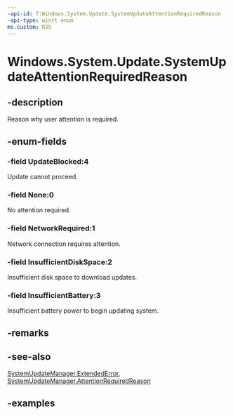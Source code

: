 ```yaml
---
-api-id: T:Windows.System.Update.SystemUpdateAttentionRequiredReason
-api-type: winrt enum
ms.custom: RS5
---
```


<!-- Enumeration syntax.
public enum SystemUpdateAttentionRequiredReason : int 
-->

# Windows.System.Update.SystemUpdateAttentionRequiredReason

## -description
Reason why user attention is required.

## -enum-fields
### -field UpdateBlocked:4
Update cannot proceed.

### -field None:0
No attention required.

### -field NetworkRequired:1
Network connection requires attention.

### -field InsufficientDiskSpace:2
Insufficient disk space to download updates.

### -field InsufficientBattery:3
Insufficient battery power to begin updating system.

## -remarks

## -see-also
[SystemUpdateManager.ExtendedError](systemupdatemanager_extendederror.md), [SystemUpdateManager.AttentionRequiredReason](systemupdatemanager_attentionrequiredreason.md)

## -examples

